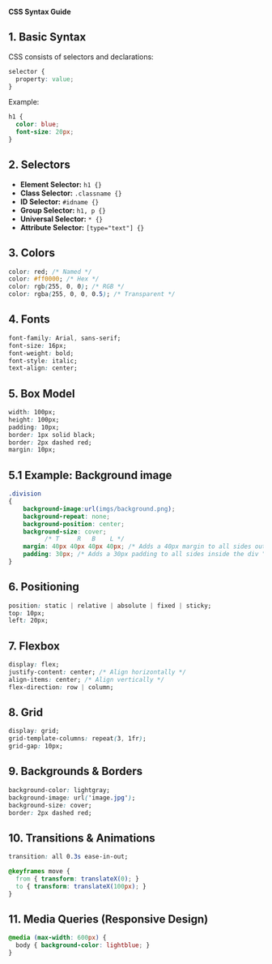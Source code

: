 **CSS Syntax Guide**

## 1. Basic Syntax
CSS consists of selectors and declarations:
```css
selector {
  property: value;
}
```
Example:
```css
h1 {
  color: blue;
  font-size: 20px;
}
```

## 2. Selectors
- **Element Selector:** `h1 {}`
- **Class Selector:** `.classname {}`
- **ID Selector:** `#idname {}`
- **Group Selector:** `h1, p {}`
- **Universal Selector:** `* {}`
- **Attribute Selector:** `[type="text"] {}`

## 3. Colors
```css
color: red; /* Named */
color: #ff0000; /* Hex */
color: rgb(255, 0, 0); /* RGB */
color: rgba(255, 0, 0, 0.5); /* Transparent */
```

## 4. Fonts
```css
font-family: Arial, sans-serif;
font-size: 16px;
font-weight: bold;
font-style: italic;
text-align: center;
```

## 5. Box Model
```css
width: 100px;
height: 100px;
padding: 10px;
border: 1px solid black;
border: 2px dashed red;
margin: 10px;
```

## 5.1 Example: Background image
```css
.division
{
    background-image:url(imgs/background.png);
    background-repeat: none;
    background-position: center;
    background-size: cover;
          /* T     R   B    L */
    margin: 40px 40px 40px 40px; /* Adds a 40px margin to all sides outside of the div "division".*/
    padding: 30px; /* Adds a 30px padding to all sides inside the div "division".*/
}
```

## 6. Positioning
```css
position: static | relative | absolute | fixed | sticky;
top: 10px;
left: 20px;
```

## 7. Flexbox
```css
display: flex;
justify-content: center; /* Align horizontally */
align-items: center; /* Align vertically */
flex-direction: row | column;
```

## 8. Grid
```css
display: grid;
grid-template-columns: repeat(3, 1fr);
grid-gap: 10px;
```

## 9. Backgrounds & Borders
```css
background-color: lightgray;
background-image: url('image.jpg');
background-size: cover;
border: 2px dashed red;
```

## 10. Transitions & Animations
```css
transition: all 0.3s ease-in-out;

@keyframes move {
  from { transform: translateX(0); }
  to { transform: translateX(100px); }
}
```

## 11. Media Queries (Responsive Design)
```css
@media (max-width: 600px) {
  body { background-color: lightblue; }
}
```

